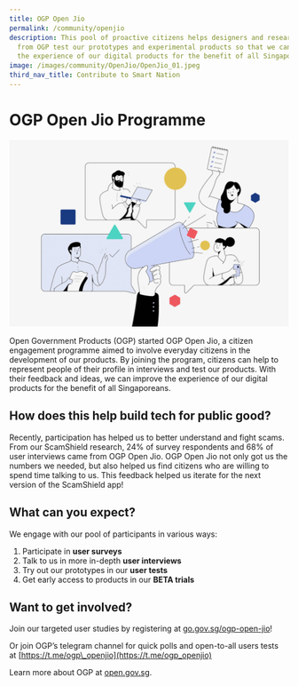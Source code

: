 ```yaml
---
title: OGP Open Jio
permalink: /community/openjio
description: This pool of proactive citizens helps designers and researchers
  from OGP test our prototypes and experimental products so that we can improve
  the experience of our digital products for the benefit of all Singaporeans.
image: /images/community/OpenJio/OpenJio_01.jpeg
third_nav_title: Contribute to Smart Nation
---
```

# OGP Open Jio Programme

![OGP Open Jio](/images/community/OpenJio/OpenJio_01.jpeg)

Open Government Products (OGP) started OGP Open Jio, a citizen engagement programme aimed to involve everyday citizens in the development of our products. By joining the program, citizens can help to represent people of their profile in interviews and test our products. With their feedback and ideas, we can improve the experience of our digital products for the benefit of all Singaporeans.

## How does this help build tech for public good?

Recently, participation has helped us to better understand and fight scams. From our ScamShield research, 24% of survey respondents and 68% of user interviews came from OGP Open Jio. OGP Open Jio not only got us the numbers we needed, but also helped us find citizens who are willing to spend time talking to us. This feedback helped us iterate for the next version of the ScamShield app!

## What can you expect?

We engage with our pool of participants in various ways:

1. Participate in **user surveys**
2. Talk to us in more in-depth **user interviews**
3. Try out our prototypes in our **user tests**
4. Get early access to products in our **BETA trials**

## Want to get involved?

Join our targeted user studies by registering at [go.gov.sg/ogp-open-jio](http://go.gov.sg/ogp-open-jio)!

Or join OGP’s telegram channel for quick polls and open-to-all users tests at [https://t.me/ogp\_openjio](https://t.me/ogp_openjio)

Learn more about OGP at [open.gov.sg](http://open.gov.sg/).
